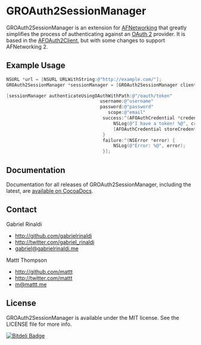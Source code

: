 # GROAuth2SessionManager

GROAuth2SessionManager is an extension for [AFNetworking](http://github.com/AFNetworking/AFNetworking/) that greatly simplifies the process of authenticating against an [OAuth 2](http://oauth.net/2/) provider. It is based in the [AFOAuth2Client](https://github.com/AFNetworking/AFOAuth2Client), but with some changes to support AFNetworking 2.

## Example Usage

``` objective-c
NSURL *url = [NSURL URLWithString:@"http://example.com/"];
GROAuth2SessionManager *sessionManager = [GROAuth2SessionManager clientWithBaseURL:url clientID:kClientID secret:kClientSecret];

[sessionManager authenticateUsingOAuthWithPath:@"/oauth/token"
                                   username:@"username"
                                   password:@"password"
                                      scope:@"email"
                                    success:^(AFOAuthCredential *credential) {
                                        NSLog(@"I have a token! %@", credential.accessToken);
                                        [AFOAuthCredential storeCredential:credential withIdentifier:oauthClient.serviceProviderIdentifier];
                                    }
                                    failure:^(NSError *error) {
                                        NSLog(@"Error: %@", error);
                                    }];
```

## Documentation

Documentation for all releases of GROAuth2SessionManager, including the latest, are [available on CocoaDocs](http://cocoadocs.org/docsets/GROAuth2SessionManager/).

## Contact

Gabriel Rinaldi

- http://github.com/gabrielrinaldi
- http://twitter.com/gabriel_rinaldi
- gabriel@gabrielrinaldi.me

Mattt Thompson

- http://github.com/mattt
- http://twitter.com/mattt
- m@mattt.me

## License

GROAuth2SessionManager is available under the MIT license. See the LICENSE file for more info.

[![Bitdeli Badge](https://d2weczhvl823v0.cloudfront.net/gabrielrinaldi/groauth2sessionmanager/trend.png)](https://bitdeli.com/free "Bitdeli Badge")

